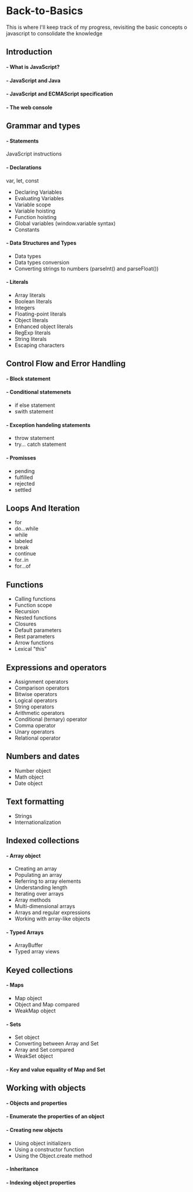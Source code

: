 # Back-to-Basics
This is where I'll keep track of my progress, revisiting the basic concepts o javascript to consolidate the knowledge

## Introduction
#### - What is JavaScript?
#### - JavaScript and Java
#### - JavaScript and ECMAScript specification
#### - The web console

## Grammar and types
#### - Statements
JavaScript instructions
#### - Declarations
var, let, const
+ Declaring Variables
+ Evaluating Variables
+ Variable scope
+ Variable hoisting
+ Function hoisting
+ Global variables (window.variable syntax)
+ Constants
#### - Data Structures and Types
+ Data types
+ Data types conversion
+ Converting strings to numbers
(parseInt() and parseFloat())
#### - Literals
+ Array literals
+ Boolean literals
+ Integers
+ Floating-point literals
+ Object literals
+ Enhanced object literals
+ RegExp literals
+ String literals
+ Escaping characters
## Control Flow and Error Handling
#### - Block statement
#### - Conditional statemenets
+ if else statement
+ swith statement
#### - Exception handeling statements
+ throw statement
+ try... catch statement
#### - Promisses
+ pending
+ fulfilled
+ rejected
+ settled
## Loops And Iteration
+ for
+ do...while
+ while
+ labeled
+ break
+ continue
+ for..in
+ for...of
## Functions
+ Calling functions
+ Function scope
+ Recursion
+ Nested functions
+ Closures
+ Default parameters
+ Rest parameters
+ Arrow functions
+ Lexical "this"
## Expressions and operators
+ Assignment operators
+ Comparison operators
+ Bitwise operators
+ Logical operators
+ String operators
+ Arithmetic operators
+ Conditional (ternary) operator
+ Comma operator
+ Unary operators
+ Relational operator
## Numbers and dates
+ Number object
+ Math object
+ Date object
## Text formatting
+ Strings
+ Internationalization
## Indexed collections
#### - Array object
+ Creating an array
+ Populating an array
+ Referring to array elements
+ Understanding length
+ Iterating over arrays
+ Array methods
+ Multi-dimensional arrays
+ Arrays and regular expressions
+ Working with array-like objects
#### - Typed Arrays
+ ArrayBuffer
+ Typed array views
## Keyed collections
#### - Maps
+ Map object
+ Object and Map compared
+ WeakMap object
#### - Sets
+ Set object
+ Converting between Array and Set
+ Array and Set compared
+ WeakSet object
#### - Key and value equality of Map and Set
## Working with objects
#### - Objects and properties
#### - Enumerate the properties of an object
#### - Creating new objects
+ Using object initializers
+ Using a constructor function
+ Using the Object.create method
#### - Inheritance
#### - Indexing object properties

